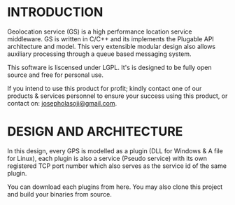 # INTRODUCTION

Geolocation service (GS) is a high performance location service middleware. GS is written in C/C++ and its implements the Plugable API architecture and model. This very extensible modular design also allows auxiliary processing through a queue based messaging system.

This software is liscensed under LGPL. It's is designed to be fully open source and free for personal use.

If you intend to use this product for profit; kindly contact one of our products & services personnel to ensure your success using this product, or contact on: josepholasoji@gmail.com.



# DESIGN AND ARCHITECTURE  

In this design, every GPS is modelled as a plugin (DLL for Windows & A file for Linux), each plugin is also a service (Pseudo service) with its own registered TCP port number which also serves as the service id of the same plugin. 

You can download each plugins from here. You may   also clone this project and build your binaries from source. 

<Diagram here>

